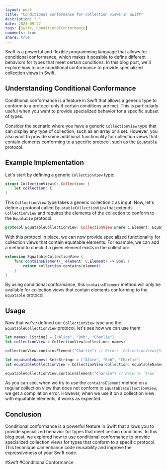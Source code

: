 ```yaml
---
layout: post
title: "Conditional conformance for collection views in Swift"
description: " "
date: 2023-09-27
tags: [Swift, ConditionalConformance]
comments: true
share: true
---
```


Swift is a powerful and flexible programming language that allows for conditional conformance, which makes it possible to define different behaviors for types that meet certain conditions. In this blog post, we'll explore how to use conditional conformance to provide specialized collection views in Swift.

## Understanding Conditional Conformance

Conditional conformance is a feature in Swift that allows a generic type to conform to a protocol only if certain conditions are met. This is particularly useful when you want to provide specialized behavior for a specific subset of types.

Consider the scenario where you have a generic `CollectionView` type that can display any type of collection, such as an array or a set. However, you also want to provide some additional functionality for collection views that contain elements conforming to a specific protocol, such as the `Equatable` protocol.

## Example Implementation

Let's start by defining a generic `CollectionView` type:

```swift
struct CollectionView<C: Collection> {
    let collection: C
}
```

This `CollectionView` type takes a generic collection `C` as input. Now, let's define a protocol called `EquatableCollectionView` that extends `CollectionView` and requires the elements of the collection to conform to the `Equatable` protocol:

```swift
protocol EquatableCollectionView: CollectionView where C.Element: Equatable { }
```

With this protocol in place, we can now provide specialized functionality for collection views that contain equatable elements. For example, we can add a method to check if a given element exists in the collection:

```swift
extension EquatableCollectionView {
    func containsElement(_ element: C.Element) -> Bool {
        return collection.contains(element)
    }
}
```

By using conditional conformance, this `containsElement` method will only be available for collection views that contain elements conforming to the `Equatable` protocol.

## Usage

Now that we've defined our `CollectionView` type and the `EquatableCollectionView` protocol, let's see how we can use them:

```swift
let names: [String] = ["Alice", "Bob", "Charlie"]
let collectionView = CollectionView(collection: names)

collectionView.containsElement("Charlie") // Error: `CollectionView<[String]>` does not conform to `EquatableCollectionView`

let equatableNames: Set<String> = ["Alice", "Bob", "Charlie"]
let equatableCollectionView = CollectionView(collection: equatableNames)

equatableCollectionView.containsElement("Charlie") // Returns `true`
```

As you can see, when we try to use the `containsElement` method on a regular collection view that does not conform to `EquatableCollectionView`, we get a compilation error. However, when we use it on a collection view with equatable elements, it works as expected.

## Conclusion

Conditional conformance is a powerful feature in Swift that allows you to provide specialized behavior for types that meet certain conditions. In this blog post, we explored how to use conditional conformance to provide specialized collection views for types that conform to a specific protocol. This technique can enhance code reusability and improve the expressiveness of your Swift code.

#Swift #ConditionalConformance